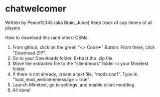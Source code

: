 # chatwelcomer
Written by Peace12345 (aka Brain_Juice)
Keep track of cap timers of all players

How to download this (and other) CSMs:
 1. From github, click on the green "<> Code⏷" Button. From there, click "Download ZIP".
 2. Go to your Downloads folder. Extract the .zip file.
 3. Move the extracted file to the "clientmods" folder in your Minetest folder.
 4. If there is not already, create a text file, "mods.conf". Type in, "load_mod_welcomemessage = true".
 5. Launch Minetest, go to settings, and enable client modding.
 6. All done!
